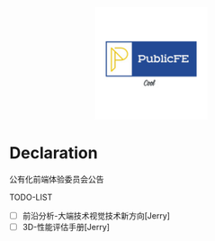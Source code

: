 <div align="center">
  <img width="200" height="200" src="./LogoSample_ByTailorBrands.jpg">
</div>

# Declaration
公有化前端体验委员会公告

TODO-LIST

- [ ] 前沿分析-大端技术视觉技术新方向[Jerry]
- [ ] 3D-性能评估手册[Jerry]
